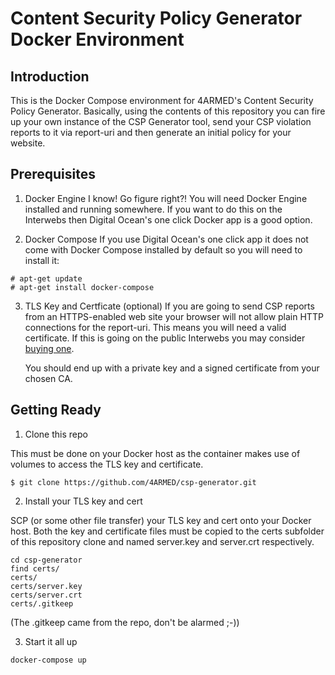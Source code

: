 # Content Security Policy Generator Docker Environment

## Introduction

This is the Docker Compose environment for 4ARMED's Content Security Policy Generator. Basically, using the contents of this repository you can fire up your own instance of the CSP Generator tool, send your CSP violation reports to it via report-uri and then generate an initial policy for your website.

## Prerequisites

1. Docker Engine
   I know! Go figure right?! You will need Docker Engine installed and running somewhere. If you want to do this on the Interwebs then Digital Ocean's one click Docker app is a good option.

2. Docker Compose
   If you use Digital Ocean's one click app it does not come with Docker Compose installed by default so you will need to install it:

```shell
# apt-get update
# apt-get install docker-compose
```

3. TLS Key and Certficate (optional)
   If you are going to send CSP reports from an HTTPS-enabled web site your browser will not allow plain HTTP connections for the report-uri. This means you will need a valid certificate. If this is going on the public Interwebs you may consider [buying one](https://www.namecheap.com/security/ssl-certificates.aspx).

   You should end up with a private key and a signed certificate from your chosen CA.

## Getting Ready

1. Clone this repo

This must be done on your Docker host as the container makes use of volumes to access the TLS key and certificate. 

```shell
$ git clone https://github.com/4ARMED/csp-generator.git
```

2. Install your TLS key and cert

SCP (or some other file transfer) your TLS key and cert onto your Docker host. Both the key and certificate files must be copied to the certs subfolder of this repository clone and named server.key and server.crt respectively.

```shell 
cd csp-generator
find certs/
certs/
certs/server.key
certs/server.crt
certs/.gitkeep
```

(The .gitkeep came from the repo, don't be alarmed ;-))

3. Start it all up

```shell
docker-compose up
```


